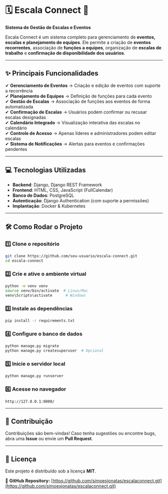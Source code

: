 # 🗓️ Escala Connect 🚀  
**Sistema de Gestão de Escalas e Eventos**  

Escala Connect é um sistema completo para gerenciamento de **eventos, escalas e planejamento de equipes**. Ele permite a criação de **eventos recorrentes**, associação de **funções a equipes**, organização de **escalas de trabalho** e **confirmação de disponibilidade dos usuários**.  

---

## ✨ Principais Funcionalidades  
✔ **Gerenciamento de Eventos** → Criação e edição de eventos com suporte a recorrência  
✔ **Planejamento de Equipes** → Definição de funções para cada evento  
✔ **Gestão de Escalas** → Associação de funções aos eventos de forma automatizada  
✔ **Confirmação de Escalas** → Usuários podem confirmar ou recusar escalas designadas  
✔ **Calendário Integrado** → Visualização interativa das escalas no calendário  
✔ **Controle de Acesso** → Apenas líderes e administradores podem editar escalas  
✔ **Sistema de Notificações** → Alertas para eventos e confirmações pendentes  

---

## 💻 Tecnologias Utilizadas  
- **Backend**: Django, Django REST Framework  
- **Frontend**: HTML, CSS, JavaScript (FullCalendar)  
- **Banco de Dados**: PostgreSQL  
- **Autenticação**: Django Authentication (com suporte a permissões)  
- **Implantação**: Docker & Kubernetes  

---

## 🛠 Como Rodar o Projeto  

### 1️⃣ Clone o repositório  
```bash
git clone https://github.com/seu-usuario/escala-connect.git
cd escala-connect
```
  
### 2️⃣ Crie e ative o ambiente virtual  
```bash
python -m venv venv
source venv/bin/activate  # Linux/Mac
venv\Scripts\activate      # Windows
```

### 3️⃣ Instale as dependências  
```bash
pip install -r requirements.txt
```

### 4️⃣ Configure o banco de dados  
```bash
python manage.py migrate
python manage.py createsuperuser  # Opcional
```

### 5️⃣ Inicie o servidor local  
```bash
python manage.py runserver
```

### 6️⃣ Acesse no navegador  
```
http://127.0.0.1:8000/
```

---

## 📝 Contribuição  
Contribuições são bem-vindas! Caso tenha sugestões ou encontre bugs, abra uma **Issue** ou envie um **Pull Request**.

---

## 📜 Licença  
Este projeto é distribuído sob a licença **MIT**.  

🔗 **GitHub Repository:** [https://github.com/simoesjonatas/escalaconnect.git](https://github.com/simoesjonatas/escalaconnect.git)  
